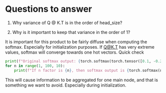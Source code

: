 # Questions to answer
1. Why variance of Q @ K.T is in the order of head_size?

2. Why is it important to keep that variance in the order of 1?

It is important for this product to be fairly diffuse when computing the softmax. Especially for initialization purposes. If Q@K.T has very extreme values, softmax will converge towards one hot vectors.
Quick check
```python
print(f"Original softmax output: {torch.softmax(torch.tensor([0.1, -0.2, 0.3, -0.2, 0.5]), dim=-1)}")
for n in range(1, 100, 10):
    print(f"If n factor is {n}, then softmax output is {torch.softmax(n*torch.tensor([0.1, -0.2, 0.3, -0.2, 0.5]), dim=-1)}")
```
This will cause information to be aggregated for one main node, and that is something we want to avoid. Especially during initialization.